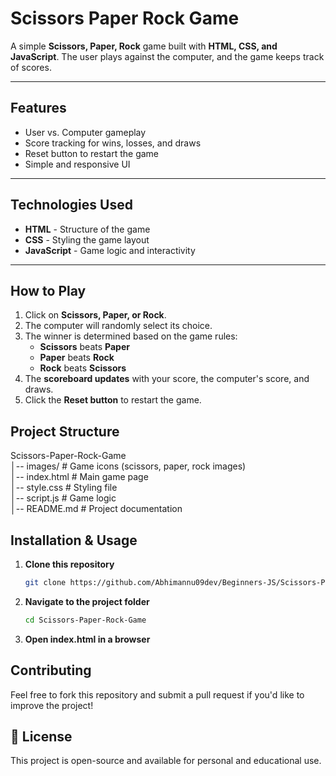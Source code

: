 # Scissors Paper Rock Game

A simple **Scissors, Paper, Rock** game built with **HTML, CSS, and JavaScript**. The user plays against the computer, and the game keeps track of scores.

---

## Features
- User vs. Computer gameplay
- Score tracking for wins, losses, and draws
- Reset button to restart the game
- Simple and responsive UI

---

## Technologies Used
- **HTML** - Structure of the game
- **CSS** - Styling the game layout
- **JavaScript** - Game logic and interactivity

---

## How to Play
1. Click on **Scissors, Paper, or Rock**.
2. The computer will randomly select its choice.
3. The winner is determined based on the game rules:
   - **Scissors** beats **Paper**
   - **Paper** beats **Rock**
   - **Rock** beats **Scissors**
4. The **scoreboard updates** with your score, the computer's score, and draws.
5. Click the **Reset button** to restart the game.

## Project Structure
Scissors-Paper-Rock-Game  
│-- images/          # Game icons (scissors, paper, rock images)  
│-- index.html       # Main game page  
│-- style.css        # Styling file  
│-- script.js        # Game logic  
│-- README.md        # Project documentation  

##  Installation & Usage
1. **Clone this repository**
   ```sh
   git clone https://github.com/Abhimannu09dev/Beginners-JS/Scissors-Paper-Rock-Game.git
   ```

2. **Navigate to the project folder**
    ```sh
    cd Scissors-Paper-Rock-Game
    ```
3. **Open index.html in a browser**

## Contributing

Feel free to fork this repository and submit a pull request if you'd like to improve the project!

## 📜 License

This project is open-source and available for personal and educational use.
